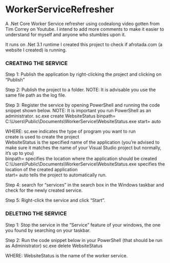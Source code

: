 # WorkerServiceRefresher
A .Net Core Worker Service refresher using codealong video gotten from Tim Correy on Youtube. I intend to add more comments to make it easier to understand for myself and anyone who stumbles upon it.

It runs on .Net 3.1 runtime
I created this project to check if afrotada.com (a website I created) is running.

### CREATING THE SERVICE

Step 1: Publish the application by right-clicking the project and clicking on “Publish”

Step 2: Publish the project to a folder.
NOTE: It is advisable you use the same file path as the log file.

Step 3: Register the service by opening PowerShell and running the code snippet shown below. 
NOTE: It is important you run PowerShell as an administrator.
sc.exe create WebsiteStatus binpath= C:\Users\Public\Documents\WorkerService\WebsiteStatus.exe start= auto

WHERE:	sc.exe indicates the type of program you want to run<br /> 
	create is used to create the project<br /> 
	WebsiteStatus is the specified name of the application (you’re advised to make sure it matches the name of your Visual Studio project but normally, it’s up to you)<br /> 
	binpath= specifies the location where the application should be created<br /> 
	C:\Users\Public\Documents\WorkerService\WebsiteStatus.exe specifies the location of the created application<br /> 
	start= auto tells the project to automatically run.

Step 4: search for “services” in the search box in the Windows taskbar and check for the newly created service.

Step 5: Right-click the service and click “Start”.


### DELETING THE SERVICE

Step 1: Stop the service in the “Service” feature of your windows, the one you found by searching on your taskbar.

Step 2: Run the code snippet below in your PowerShell (that should be run as Administrator)
sc.exe delete WebsiteStatus


WHERE: WebsiteStatus is the name of the worker service.
